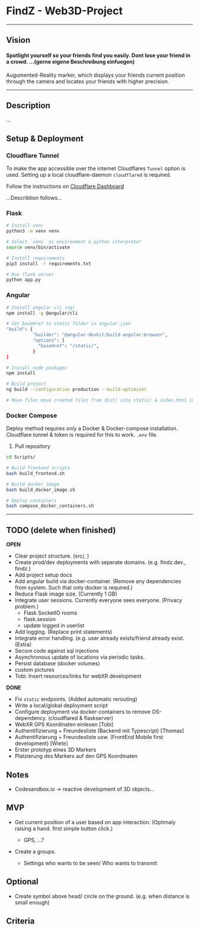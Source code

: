 # FindZ - Web3D-Project
---
## Vision

#### Spotlight yourself so your friends find you easily. Dont lose your friend in a crowd. ...(gerne eigene Beschreibung einfuegen)

Augumented-Reality marker, which displays your friends current position through the camera and locates your friends with higher precision.

---

## Description

...


## Setup & Deployment

### Cloudflare Tunnel

To make the app accessible over the internet Cloudflares `Tunnel` option is used.
Setting up a local cloudflare-daemon `cloudflared` is required.

Follow the instructions on [Cloudflare Dashboard](https://one.dash.cloudflare.com/3675dc4a228ca040243803bc358815e7/access/tunnels)

...Describtion follows...


### Flask

```bash
# Install venv
python3 -m venv venv

# Select `venv` as environment & python interpreter
source venv/bin/activate

# Install requirements
pip3 install -r requirements.txt

# Run flask server
python app.py
```

### Angular


```bash
# Install angular cli (ng)
npm install -g @angular/cli

# Set baseHref to static folder in angular.json
"build": {
          "builder": "@angular-devkit/build-angular:browser",
          "options": {
            "baseHref": "/static/",
          }
}

# Install node packages
npm install

# Build project
ng build --configuration production --build-optimizer

# Move files move created files from dist/ into static/ & index.html into templates/

```

### Docker Compose

Deploy method requires only a Docker & Docker-compose installation. Cloudflare tunnel & token is required for this to work. `.env` file.

1. Pull repository

```bash
cd Scripts/

# Build frontend scripts
bash build_frontend.sh

# Build docker image
bash build_docker_image.sh

# Deploy containers
bash compose_docker_containers.sh
```

---

## TODO (delete when finished)

__OPEN__

- Clear project structure. (src/, )
- Create prod/dev deployments with seperate domains. (e.g. findz.dev., findz.)
- Add project setup docs
- Add angular build via docker-container. (Remove any dependencies from system. Such that only docker is required.)
- Reduce Flask image size. (Currently 1 GB)
- Integrate user sessions. Currently everyone sees everyone. (Privacy problem.)
  - Flask SocketIO rooms
  - flask.session
  - update logged in userlist
- Add logging. (Replace print statements)
- Integrate error handling. (e.g. user already exists/friend already exist. (Extra)
- Secure code against sql injections
- Asynchronous update of locations via periodic tasks.
- Persist database (docker volumes)
- custom pictures
- Tobi: Insert resources/links for webXR development

__DONE__
- Fix `static` endpoints. (Added automatic rerouting)
- Write a local/global deployment script 
- Configure deployment via docker-containers to remove OS-dependency. (cloudflared & flaskserver)
- WebXR GPS Koordinaten einlesen [Tobi]
- Authentifizierung + Freundesliste (Backend mit Typescript) [Thomas]
- Authentifizierung + Freundesliste usw. (FrontEnd Mobile first development) [Wiete]
- Erster prototyp eines 3D Markers 
- Platzierung des Markers auf den GPS Koordinaten


## Notes

- Codesandbox.io -> reactive development of 3D objects...


## MVP

- Get current position of a user based on app interaction. (Optimaly raising a hand. first simple button click.)
    - GPS, ...?

- Create a groups.
    - Settings who wants to be seen/ Who wants to transmit


## Optional

- Create symbol above head/ circle on the ground. (e.g. when distance is small enough) 

## Criteria
